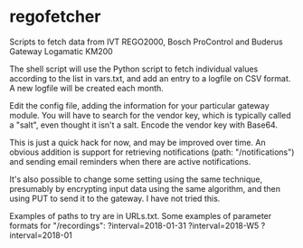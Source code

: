 # regofetcher
Scripts to fetch data from IVT REGO2000, Bosch ProControl and Buderus Gateway Logamatic KM200

The shell script will use the Python script to fetch individual values according to the list
in vars.txt, and add an entry to a logfile on CSV format. A new logfile will be created each
month.

Edit the config file, adding the information for your particular gateway module. You will have
to search for the vendor key, which is typically called a "salt", even thought it isn't a salt.
Encode the vendor key with Base64.

This is just a quick hack for now, and may be improved over time. An obvious addition is support
for retrieving notifications (path: "/notifications") and sending email reminders when there
are active notifications.

It's also possible to change some setting using the same technique, presumably by encrypting
input data using the same algorithm, and then using PUT to send it to the gateway. I have not
tried this.

Examples of paths to try are in URLs.txt.
Some examples of parameter formats for "/recordings":
?interval=2018-01-31
?interval=2018-W5
?interval=2018-01
